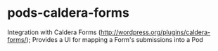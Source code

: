 pods-caldera-forms
==================

Integration with Caldera Forms (http://wordpress.org/plugins/caldera-forms/); Provides a UI for mapping a Form's submissions into a Pod

